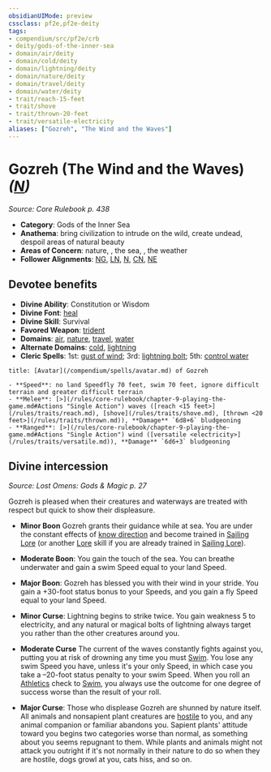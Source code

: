 ```yaml
---
obsidianUIMode: preview
cssclass: pf2e,pf2e-deity
tags:
- compendium/src/pf2e/crb
- deity/gods-of-the-inner-sea
- domain/air/deity
- domain/cold/deity
- domain/lightning/deity
- domain/nature/deity
- domain/travel/deity
- domain/water/deity
- trait/reach-15-feet
- trait/shove
- trait/thrown-20-feet
- trait/versatile-electricity
aliases: ["Gozreh", "The Wind and the Waves"]
---
```

# Gozreh (The Wind and the Waves) *([N](/rules/traits/neutral-b1.md))*  
*Source: Core Rulebook p. 438*  

- **Category**: Gods of the Inner Sea
- **Anathema**: bring civilization to intrude on the wild, create undead, despoil areas of natural beauty
- **Areas of Concern**: nature, , the sea, , the weather
- **Follower Alignments**: [NG](/rules/traits/neutral-good-b1.md), [LN](/rules/traits/lawful-neutral-b1.md), [N](/rules/traits/neutral-b1.md), [CN](/rules/traits/chaotic-neutral-b1.md), [NE](/rules/traits/neutral-evil-b1.md)

## Devotee benefits

- **Divine Ability**: Constitution or Wisdom
- **Divine Font**: [heal](/compendium/spells/heal.md)
- **Divine Skill**: Survival
- **Favored Weapon**: [trident](/compendium/equipment/items/trident.md)
- **Domains**: [air](/compendium/setting/domains.md#Air), [nature](/compendium/setting/domains.md#Nature), [travel](/compendium/setting/domains.md#Travel), [water](/compendium/setting/domains.md#Water)
- **Alternate Domains**: [cold](/compendium/setting/domains.md#Cold), [lightning](/compendium/setting/domains.md#Lightning)
- **Cleric Spells**: 1st: [gust of wind](/compendium/spells/gust-of-wind.md); 3rd: [lightning bolt](/compendium/spells/lightning-bolt.md); 5th: [control water](/compendium/spells/control-water.md)

```ad-embed-avatar
title: [Avatar](/compendium/spells/avatar.md) of Gozreh

- **Speed**: no land Speedfly 70 feet, swim 70 feet, ignore difficult terrain and greater difficult terrain
- **Melee**: [>](/rules/core-rulebook/chapter-9-playing-the-game.md#Actions "Single Action") waves ([reach <15 feet>](/rules/traits/reach.md), [shove](/rules/traits/shove.md), [thrown <20 feet>](/rules/traits/thrown.md)), **Damage** `6d8+6` bludgeoning
- **Ranged**: [>](/rules/core-rulebook/chapter-9-playing-the-game.md#Actions "Single Action") wind ([versatile <electricity>](/rules/traits/versatile.md)), **Damage** `6d6+3` bludgeoning
```

## Divine intercession
*Source: Lost Omens: Gods & Magic p. 27*

Gozreh is pleased when their creatures and waterways are treated with respect but quick to show their displeasure.

- **Minor Boon** Gozreh grants their guidance while at sea. You are under the constant effects of [know direction](/compendium/spells/know-direction.md) and become trained in [Sailing Lore](/compendium/skills.md#Lore) (or another [Lore](/compendium/skills.md#Lore) skill if you are already trained in [Sailing Lore](/compendium/skills.md#Lore)).
- **Moderate Boon**: You gain the touch of the sea. You can breathe underwater and gain a swim Speed equal to your land Speed.
- **Major Boon**: Gozreh has blessed you with their wind in your stride. You gain a +30-foot status bonus to your Speeds, and you gain a fly Speed equal to your land Speed.

- **Minor Curse**: Lightning begins to strike twice. You gain weakness 5 to electricity, and any natural or magical bolts of lightning always target you rather than the other creatures around you.
- **Moderate Curse** The current of the waves constantly fights against you, putting you at risk of drowning any time you must [Swim](/rules/actions/swim.md). You lose any swim Speed you have, unless it's your only Speed, in which case you take a –20-foot status penalty to your swim Speed. When you roll an [Athletics](/compendium/skills.md#Athletics) check to [Swim](/rules/actions/swim.md), you always use the outcome for one degree of success worse than the result of your roll.
- **Major Curse**: Those who displease Gozreh are shunned by nature itself. All animals and nonsapient plant creatures are [hostile](/rules/conditions.md#Hostile) to you, and any animal companion or familiar abandons you. Sapient plants' attitude toward you begins two categories worse than normal, as something about you seems repugnant to them. While plants and animals might not attack you outright if it's not normally in their nature to do so when they are hostile, dogs growl at you, cats hiss, and so on.